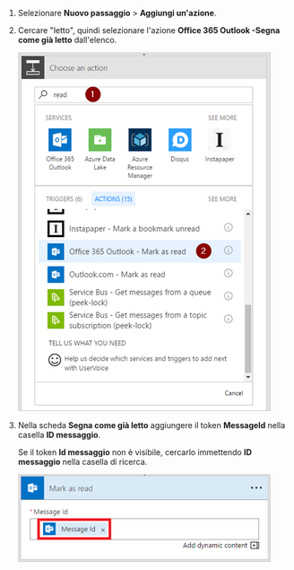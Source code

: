 1. Selezionare **Nuovo passaggio** > **Aggiungi un'azione**.
2. Cercare "letto", quindi selezionare l'azione **Office 365 Outlook -Segna come già letto** dall'elenco.
   
    ![Segna come già letto](media/email-triggers/email-triggers-5.png)
3. Nella scheda **Segna come già letto** aggiungere il token **MessageId** nella casella **ID messaggio**.
   
     Se il token **Id messaggio** non è visibile, cercarlo immettendo **ID messaggio** nella casella di ricerca.
   
    ![ID messaggio](media/email-triggers/email-triggers-6.png)

